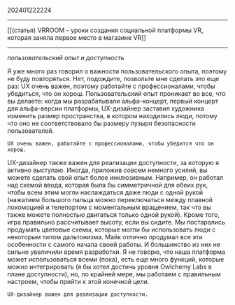 202401222224
***
[[(статья) VRROOM - уроки создания социальной платформы VR, которая заняла первое место в магазине VR]]
***
*пользовательский опыт и доступность*

Я уже много раз говорил о важности пользовательского опыта, поэтому не буду повторяться. Нет, подождите, позвольте мне сделать это еще раз: UX очень важен, поэтому работайте с профессионалами, чтобы убедиться, что он хорош. Пользовательский опыт проникает во все, что вы делаете: когда мы разрабатывали альфа-концерт, первый концерт для альфа-версии платформы, UX-дизайнер заставил художника изменить размер пространства, в котором находились люди, потому что оно не соответствовало бы размеру пузыря безопасности пользователей.

```
UX очень важен, работайте с профессионалами, чтобы убедится что он хорош.
```

UX-дизайнер также важен для реализации доступности, за которую я активно выступаю. Иногда, приложив совсем немного усилий, вы можете сделать свой опыт более инклюзивным. Например, он работал над схемой ввода, которая была бы симметричной для обеих рук, чтобы всем этим могли наслаждаться даже люди с одной рукой (нажатием большого пальца можно переключаться между плавной локомоцией и телепортом с моментальным вращением, так что вы также можете полностью двигаться только одной рукой). Кроме того, игра правильно рассчитывает высоту, если вы сидите. Мы постарались продумать цветовые схемы, которые могли бы использовать люди с некоторым типом дальтонизма. Майк отлично продумал все эти особенности с самого начала своей работы. И большинство из них не сильно увеличили время разработки. Я не говорю, что наша платформа может использоваться всеми (пока), есть еще много функций, которые можно интегрировать (я бы хотел достичь уровня Owlchemy Labs в плане доступности), но, по крайней мере, мы работаем с правильным настроем, чтобы прийти к этой конечной цели.

```
UX-дизайнер важен для реализации доступности.
```